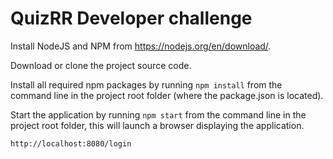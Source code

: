 # QuizRR Developer challenge


Install NodeJS and NPM from  https://nodejs.org/en/download/.

Download or clone the project source code.

Install all required npm packages by running `npm install` from the command line in the project root folder (where the package.json is located).

Start the application by running `npm start` from the command line in the project root folder, this will launch a browser displaying the application.

`http://localhost:8080/login`
